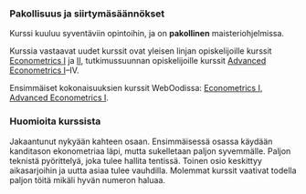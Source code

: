### Pakollisuus ja siirtymäsäännökset

Kurssi kuuluu syventäviin opintoihin, ja on **pakollinen** maisteriohjelmissa.

Kurssia vastaavat uudet kurssit ovat yleisen linjan opiskelijoille kurssit [Econometrics I](https://wiki.helsinki.fi/display/MPE/Econometrics+1) ja [II](https://wiki.helsinki.fi/display/MPE/Econometrics+2), tutkimussuunnan opiskelijoille kurssit [Advanced Econometrics I](https://wiki.helsinki.fi/display/MPE/Advanced+Econometrics+1)–IV. 

Ensimmäiset kokonaisuuksien kurssit WebOodissa: [Econometrics I](https://weboodi.helsinki.fi/hy/opintjakstied.jsp?OpinKohd=118167563]), [Advanced Econometrics I](https://weboodi.helsinki.fi/hy/opintjakstied.jsp?OpinKohd=118984297).

### Huomioita kurssista

Jakaantunut nykyään kahteen osaan. Ensimmäisessä osassa käydään kanditason ekonometriaa läpi, mutta sukelletaan paljon syvemmälle. Paljon teknistä pyörittelyä, joka tulee hallita tentissä. Toinen osio keskittyy aikasarjoihin ja uutta asiaa tulee vauhdilla. Molemmat kurssit vaativat todella paljon töitä mikäli hyvän numeron haluaa.